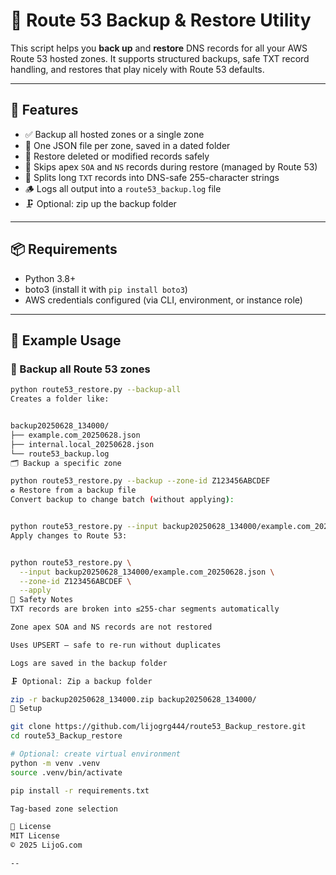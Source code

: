# 🔁 Route 53 Backup & Restore Utility

This script helps you **back up** and **restore** DNS records for all your AWS Route 53 hosted zones. It supports structured backups, safe TXT record handling, and restores that play nicely with Route 53 defaults.

---

## 🚀 Features

- ✅ Backup all hosted zones or a single zone
- 🧾 One JSON file per zone, saved in a dated folder
- 🔁 Restore deleted or modified records safely
- 🔐 Skips apex `SOA` and `NS` records during restore (managed by Route 53)
- 🧠 Splits long `TXT` records into DNS-safe 255-character strings
- 🪵 Logs all output into a `route53_backup.log` file
- 🗜 Optional: zip up the backup folder

---

## 📦 Requirements

- Python 3.8+
- boto3 (install it with `pip install boto3`)
- AWS credentials configured (via CLI, environment, or instance role)

---

## 📂 Example Usage

### 🔄 Backup all Route 53 zones


```bash
python route53_restore.py --backup-all
Creates a folder like:


backup20250628_134000/
├── example.com_20250628.json
├── internal.local_20250628.json
└── route53_backup.log
🗂 Backup a specific zone

python route53_restore.py --backup --zone-id Z123456ABCDEF
♻️ Restore from a backup file
Convert backup to change batch (without applying):


python route53_restore.py --input backup20250628_134000/example.com_20250628.json
Apply changes to Route 53:


python route53_restore.py \
  --input backup20250628_134000/example.com_20250628.json \
  --zone-id Z123456ABCDEF \
  --apply
🧼 Safety Notes
TXT records are broken into ≤255-char segments automatically

Zone apex SOA and NS records are not restored

Uses UPSERT — safe to re-run without duplicates

Logs are saved in the backup folder

🗜️ Optional: Zip a backup folder

zip -r backup20250628_134000.zip backup20250628_134000/
🔧 Setup

git clone https://github.com/lijogrg444/route53_Backup_restore.git
cd route53_Backup_restore

# Optional: create virtual environment
python -m venv .venv
source .venv/bin/activate

pip install -r requirements.txt

Tag-based zone selection

📄 License
MIT License
© 2025 LijoG.com

--

